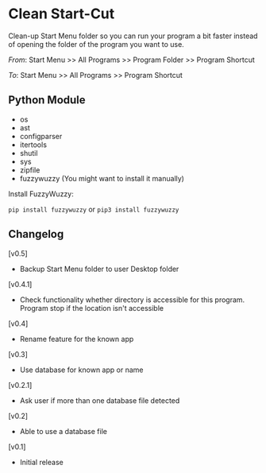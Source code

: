 # Clean Start-Cut
Clean-up Start Menu folder so you can run your program a bit faster instead of opening the folder of the program you want to use.

*From*: Start Menu >> All Programs >> Program Folder >> Program Shortcut

*To*: Start Menu >> All Programs >> Program Shortcut


## Python Module
- os
- ast
- configparser
- itertools
- shutil
- sys
- zipfile
- fuzzywuzzy (You might want to install it manually)

Install FuzzyWuzzy:

`pip install fuzzywuzzy` or `pip3 install fuzzywuzzy`


## Changelog

[v0.5]
* Backup Start Menu folder to user Desktop folder

[v0.4.1]
* Check functionality whether directory is accessible for this program. Program stop if the location isn't accessible

[v0.4]
* Rename feature for the known app

[v0.3]
* Use database for known app or name

[v0.2.1]
* Ask user if more than one database file detected

[v0.2]
* Able to use a database file

[v0.1]
* Initial release
